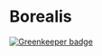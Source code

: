 # Borealis

[![Greenkeeper badge](https://badges.greenkeeper.io/Borealisapp/Borealis.svg)](https://greenkeeper.io/)